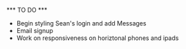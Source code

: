 *** TO DO ***

- Begin styling Sean's login and add Messages
- Email signup
- Work on responsiveness on horiztonal phones and ipads



